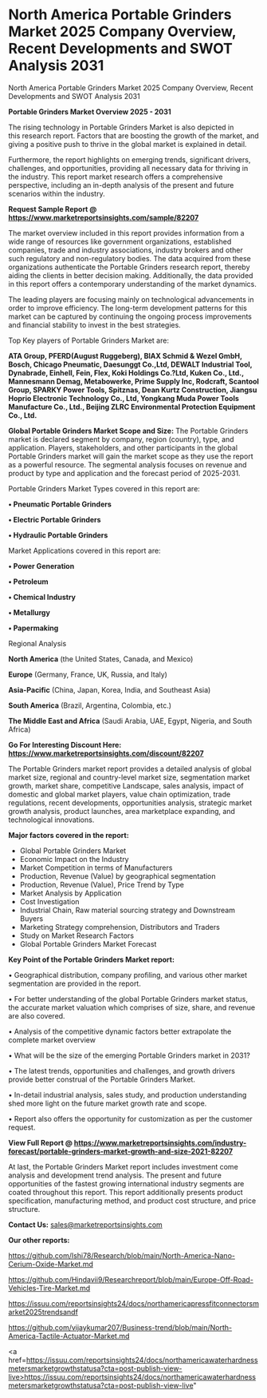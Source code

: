 # North America Portable Grinders Market 2025 Company Overview, Recent Developments and SWOT Analysis 2031
North America Portable Grinders Market 2025 Company Overview, Recent Developments and SWOT Analysis 2031

<Strong> Portable Grinders Market Overview 2025 - 2031</strong>

The rising technology in Portable Grinders Market is also depicted in this research report. Factors that are boosting the growth of the market, and giving a positive push to thrive in the global market is explained in detail.

Furthermore, the report highlights on emerging trends, significant drivers, challenges, and opportunities, providing all necessary data for thriving in the industry. This report market research offers a comprehensive perspective, including an in-depth analysis of the present and future scenarios within the industry.

<strong>Request Sample Report @ <a href=https://www.marketreportsinsights.com/sample/82207>https://www.marketreportsinsights.com/sample/82207</a></strong>

The market overview included in this report provides information from a wide range of resources like government organizations, established companies, trade and industry associations, industry brokers and other such regulatory and non-regulatory bodies. The data acquired from these organizations authenticate the Portable Grinders research report, thereby aiding the clients in better decision making. Additionally, the data provided in this report offers a contemporary understanding of the market dynamics.

The leading players are focusing mainly on technological advancements in order to improve efficiency. The long-term development patterns for this market can be captured by continuing the ongoing process improvements and financial stability to invest in the best strategies.

Top Key players of Portable Grinders Market are:

<strong>ATA Group, PFERD(August Ruggeberg), BIAX Schmid & Wezel GmbH, Bosch, Chicago Pneumatic, Daesunggt Co.,Ltd, DEWALT Industrial Tool, Dynabrade, Einhell, Fein, Flex, Koki Holdings Co.?Ltd, Kuken Co., Ltd., Mannesmann Demag, Metabowerke, Prime Supply Inc, Rodcraft, Scantool Group, SPARKY Power Tools, Spitznas, Dean Kurtz Construction, Jiangsu Hoprio Electronic Technology Co., Ltd, Yongkang Muda Power Tools Manufacture Co., Ltd., Beijing ZLRC Environmental Protection Equipment Co., Ltd.</strong>

<strong><b>Global Portable Grinders Market Scope and Size:</b></strong>
The Portable Grinders market is declared segment by company, region (country), type, and application. Players, stakeholders, and other participants in the global Portable Grinders market will gain the market scope as they use the report as a powerful resource. The segmental analysis focuses on revenue and product by type and application and the forecast period of 2025-2031.

Portable Grinders Market Types covered in this report are:

<strong>• Pneumatic Portable Grinders

• Electric Portable Grinders

• Hydraulic Portable Grinders</strong>

Market Applications covered in this report are:

<strong>• Power Generation

• Petroleum

• Chemical Industry

• Metallurgy

• Papermaking</strong> 

Regional Analysis

<strong>North America</strong> (the United States, Canada, and Mexico)

<strong>Europe</strong> (Germany, France, UK, Russia, and Italy)

<strong>Asia-Pacific</strong> (China, Japan, Korea, India, and Southeast Asia)

<strong>South America</strong> (Brazil, Argentina, Colombia, etc.)

<strong>The Middle East and Africa</strong> (Saudi Arabia, UAE, Egypt, Nigeria, and South Africa)

<strong>Go For Interesting Discount Here: <a href=https://www.marketreportsinsights.com/discount/82207>https://www.marketreportsinsights.com/discount/82207</a></strong>

The Portable Grinders market report provides a detailed analysis of global market size, regional and country-level market size, segmentation market growth, market share, competitive Landscape, sales analysis, impact of domestic and global market players, value chain optimization, trade regulations, recent developments, opportunities analysis, strategic market growth analysis, product launches, area marketplace expanding, and technological innovations.

<strong><b>Major factors covered in the report:</b></strong>
<ul>
  <li>Global Portable Grinders Market </li>
  <li>Economic Impact on the Industry</li>
  <li>Market Competition in terms of Manufacturers</li>
  <li>Production, Revenue (Value) by geographical segmentation</li>
  <li>Production, Revenue (Value), Price Trend by Type</li>
  <li>Market Analysis by Application</li>
  <li>Cost Investigation</li>
  <li>Industrial Chain, Raw material sourcing strategy and Downstream Buyers</li>
  <li>Marketing Strategy comprehension, Distributors and Traders</li>
  <li>Study on Market Research Factors</li>
  <li>Global Portable Grinders Market Forecast</li>
</ul>

<strong><b>Key Point of the Portable Grinders Market report:</b></strong>

• Geographical distribution, company profiling, and various other market segmentation are provided in the report.

• For better understanding of the global Portable Grinders market status, the accurate market valuation which comprises of size, share, and revenue are also covered.

• Analysis of the competitive dynamic factors better extrapolate the complete market overview

• What will be the size of the emerging Portable Grinders market in 2031?

• The latest trends, opportunities and challenges, and growth drivers provide better construal of the Portable Grinders Market.

• In-detail industrial analysis, sales study, and production understanding shed more light on the future market growth rate and scope.

• Report also offers the opportunity for customization as per the customer request.

<strong><b>View Full Report @ <a href=https://www.marketreportsinsights.com/industry-forecast/portable-grinders-market-growth-and-size-2021-82207>https://www.marketreportsinsights.com/industry-forecast/portable-grinders-market-growth-and-size-2021-82207</a></b></strong>


At last, the Portable Grinders Market report includes investment come analysis and development trend analysis. The present and future opportunities of the fastest growing international industry segments are coated throughout this report. This report additionally presents product specification, manufacturing method, and product cost structure, and price structure.

<strong>Contact Us:</strong>
sales@marketreportsinsights.com

<strong>Our other reports:</strong>

<a href=https://github.com/Ishi78/Research/blob/main/North-America-Nano-Cerium-Oxide-Market.md>https://github.com/Ishi78/Research/blob/main/North-America-Nano-Cerium-Oxide-Market.md</a>

<a href=https://github.com/Hindavii9/Researchreport/blob/main/Europe-Off-Road-Vehicles-Tire-Market.md>https://github.com/Hindavii9/Researchreport/blob/main/Europe-Off-Road-Vehicles-Tire-Market.md</a>

<a href=https://issuu.com/reportsinsights24/docs/northamericapressfitconnectorsmarket2025trendsandf>https://issuu.com/reportsinsights24/docs/northamericapressfitconnectorsmarket2025trendsandf</a>

<a href=https://github.com/vijaykumar207/Business-trend/blob/main/North-America-Tactile-Actuator-Market.md>https://github.com/vijaykumar207/Business-trend/blob/main/North-America-Tactile-Actuator-Market.md</a>

<a href=https://issuu.com/reportsinsights24/docs/northamericawaterhardnessmetersmarketgrowthstatusa?cta=post-publish-view-live>https://issuu.com/reportsinsights24/docs/northamericawaterhardnessmetersmarketgrowthstatusa?cta=post-publish-view-live</a>"
